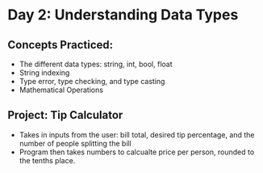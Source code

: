 # Day 2: Understanding Data Types

## Concepts Practiced:
- The different data types: string, int, bool, float
- String indexing
- Type error, type checking, and type casting
- Mathematical Operations

## Project: Tip Calculator
- Takes in inputs from the user: bill total, desired tip percentage, and the number of people splitting the bill
- Program then takes numbers to calcualte price per person, rounded to the tenths place.